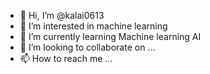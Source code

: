 - 👋 Hi, I’m @kalai0613
- 👀 I’m interested in machine learning 
- 🌱 I’m currently learning Machine learning AI
- 💞️ I’m looking to collaborate on ...
- 📫 How to reach me ...

<!---
kalai0613/kalai0613 is a ✨ special ✨ repository because its `README.md` (this file) appears on your GitHub profile.
You can click the Preview link to take a look at your changes.
--->
